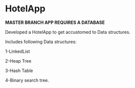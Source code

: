# HotelApp

******MASTER BRANCH APP REQUIRES A DATABASE******

Developed a HotelApp to get accustomed to Data structures.

Includes following Data structures:

1-LinkedList

2-Heap Tree

3-Hash Table

4-Binary search tree.
